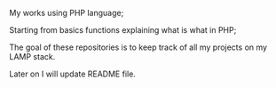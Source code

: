 My works using PHP language;

Starting from basics functions explaining what is what in PHP;

The goal of these repositories is to keep track of all my projects on my LAMP stack.

Later on I will update README file.
